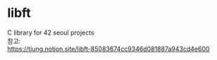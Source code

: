 # libft
C library for 42 seoul projects
<br>
참고:<br> 
https://tjung.notion.site/libft-85083674cc9346d081887a943cd4e600
